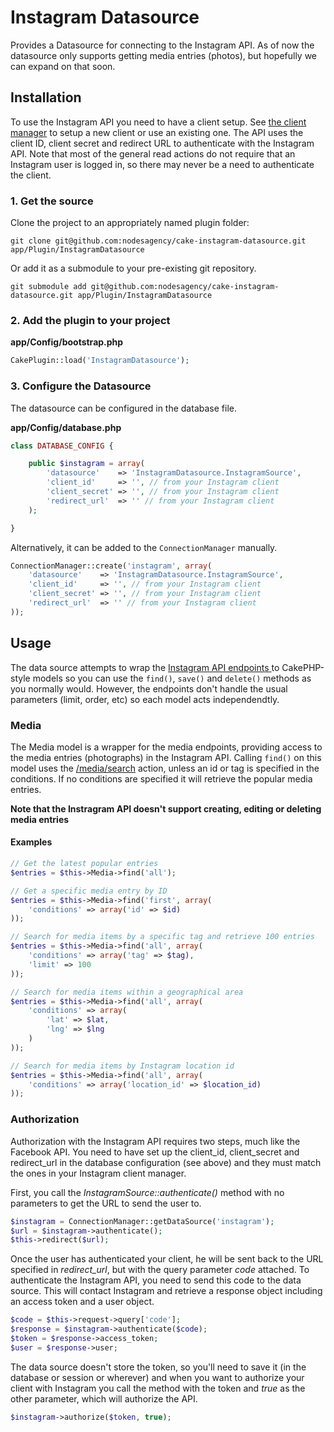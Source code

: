 # Instagram Datasource

Provides a Datasource for connecting to the Instagram API. As of now the datasource only supports getting media entries (photos), but hopefully we can expand on that soon.

## Installation

To use the Instagram API you need to have a client setup. See [the client manager](http://instagram.com/developer/clients/manage/) to setup a new client or use an existing one. The API uses the client ID, client secret and redirect URL to authenticate with the Instagram API. Note that most of the general read actions do not require that an Instagram user is logged in, so there may never be a need to authenticate the client.

### 1. Get the source

Clone the project to an appropriately named plugin folder:
```
git clone git@github.com:nodesagency/cake-instagram-datasource.git app/Plugin/InstagramDatasource
```

Or add it as a submodule to your pre-existing git repository.
```
git submodule add git@github.com:nodesagency/cake-instagram-datasource.git app/Plugin/InstagramDatasource
```

### 2. Add the plugin to your project

**app/Config/bootstrap.php**
```php
CakePlugin::load('InstagramDatasource');
```

### 3. Configure the Datasource

The datasource can be configured in the database file.

**app/Config/database.php**
```php
class DATABASE_CONFIG {

	public $instagram = array(
		'datasource'    => 'InstagramDatasource.InstagramSource',
		'client_id'     => '', // from your Instagram client
		'client_secret' => '', // from your Instagram client
		'redirect_url'  => '' // from your Instagram client
	);

}
```

Alternatively, it can be added to the ```ConnectionManager``` manually.

```php
ConnectionManager::create('instagram', array(
	'datasource'    => 'InstagramDatasource.InstagramSource',
	'client_id'     => '', // from your Instagram client
	'client_secret' => '', // from your Instagram client
	'redirect_url'  => '' // from your Instagram client
));
```

## Usage

The data source attempts to wrap the [Instagram API endpoints ](http://instagram.com/developer/endpoints/) to CakePHP-style models so you can use the ```find()```, ```save()``` and ```delete()``` methods as you normally would. However, the endpoints don't handle the usual parameters (limit, order, etc) so each model acts independendtly.

### Media

The Media model is a wrapper for the media endpoints, providing access to the media entries (photographs) in the Instagram API. Calling ```find()``` on this model uses the [/media/search](http://instagram.com/developer/endpoints/media/) action, unless an id or tag is specified in the conditions. If no conditions are specified it will retrieve the popular media entries.

**Note that the Instragram API doesn't support creating, editing or deleting media entries**

#### Examples

```php
// Get the latest popular entries
$entries = $this->Media->find('all');

// Get a specific media entry by ID
$entries = $this->Media->find('first', array(
	'conditions' => array('id' => $id)
));

// Search for media items by a specific tag and retrieve 100 entries
$entries = $this->Media->find('all', array(
	'conditions' => array('tag' => $tag),
	'limit' => 100
));

// Search for media items within a geographical area
$entries = $this->Media->find('all', array(
	'conditions' => array(
		'lat' => $lat,
		'lng' => $lng
	)
));

// Search for media items by Instagram location id
$entries = $this->Media->find('all', array(
	'conditions' => array('location_id' => $location_id)
));
```

### Authorization

Authorization with the Instagram API requires two steps, much like the Facebook API. You need to have set up the client_id, client_secret and redirect_url in the database configuration (see above) and they must match the ones in your Instagram client manager.

First, you call the _InstagramSource::authenticate()_ method with no parameters to get the URL to send the user to.
```php
$instagram = ConnectionManager::getDataSource('instagram');
$url = $instagram->authenticate();
$this->redirect($url);
```

Once the user has authenticated your client, he will be sent back to the URL specified in _redirect_url_, but with the query parameter _code_ attached. To authenticate the Instagram API, you need to send this code to the data source. This will contact Instagram and retrieve a response object including an access token and a user object.

```php
$code = $this->request->query['code'];
$response = $instagram->authenticate($code);
$token = $response->access_token;
$user = $response->user;
```

The data source doesn't store the token, so you'll need to save it (in the database or session or wherever) and when you want to authorize your client with Instagram you call the method with the token and _true_ as the other parameter, which will authorize the API.

```php
$instagram->authorize($token, true);
```
